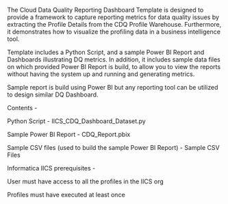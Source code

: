The Cloud Data Quality Reporting Dashboard Template is designed to provide a framework to capture reporting metrics for data quality issues by extracting the Profile Details from the CDQ Profile Warehouse. Furthermore, it demonstrates how to visualize the profiling data in a business intelligence tool. 

Template includes a Python Script, and a sample Power BI Report and Dashboards illustrating DQ metrics. In addition, it includes sample data files on which provided Power BI Report is build, to allow you to view the reports without having the system up and running and generating metrics. 

Sample report is build using Power BI but any reporting tool can be utilized to design similar DQ Dashboard.


Contents -

Python Script - IICS_CDQ_Dashboard_Dataset.py

Sample Power BI Report - CDQ_Report.pbix

Sample CSV files (used to build the sample Power BI Report) - Sample CSV Files




Informatica IICS prerequisites -

User must have access to all the profiles in the IICS org

Profiles must have executed at least once
